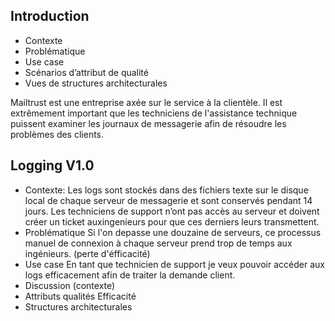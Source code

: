 ## Introduction

* Contexte
* Problématique
* Use case 
* Scénarios d’attribut de qualité
* Vues de structures architecturales

Mailtrust est une entreprise axée sur le service à la clientèle. Il est extrêmement important que les techniciens de l'assistance    technique puissent examiner les journaux de messagerie afin de résoudre les problèmes des clients.

## Logging V1.0 ##

* Contexte:
Les logs sont stockés dans des fichiers texte sur le disque local de chaque serveur de messagerie et sont conservés pendant 14 jours. Les techniciens de support n’ont pas accès au serveur et doivent créer un ticket auxingenieurs pour que ces derniers leurs transmettent.
* Problématique
Si l'on depasse une douzaine de serveurs, ce processus manuel de connexion à chaque serveur prend trop de temps aux ingénieurs. (perte d'éfficacité)
* Use case
En tant que technicien de support je veux pouvoir accéder aux logs efficacement afin de traiter la demande client.
* Discussion (contexte)
* Attributs qualités
Efficacité
* Structures architecturales

